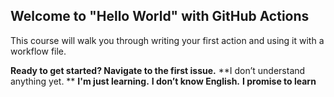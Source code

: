 ## Welcome to "Hello World" with GitHub Actions

This course will walk you through writing your first action and using it with a workflow file. 

**Ready to get started? Navigate to the first issue.**
**I don’t understand anything yet. **
**I'm just learning.**
**I don’t know English.**
**I promise to learn**
